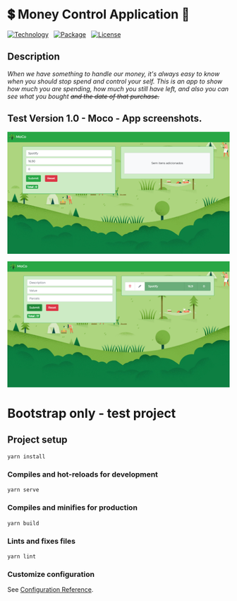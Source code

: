<h1>💲 Money Control Application 💸</h1>

[![Technology][vue-image]][vue-url]  
[![Package][bootstrap]][bootstrap-url]  
[![License][license-image]][license-url]


[vue-url]: https://vuejs.org/
[vue-image]: https://img.shields.io/badge/Vue-cli-green?style=for-the-badge&logo=vue.js

[license-url]: https://opensource.org/licenses/MIT
[license-image]: https://img.shields.io/badge/License-MIT-blue?style=for-the-badge&logo=github

[bootstrap-url]: https://getbootstrap.com/
[bootstrap]: https://img.shields.io/badge/Bootstrap-Vue-brightgreen?style=for-the-badge&logo=bootstrap


<h2>Description</h2>

_When we have something to handle our money, it's always easy to know when you should stop spend and control your self. This is an app to show how much you are spending, how much you still have left, and also you can see what you bought ~~and the date of that purchase.~~_


## Test Version 1.0 - Moco - App screenshots.
[![Exemplo1](https://raw.githubusercontent.com/rickson-simoes/Moco/master/img_exemplos/exemplo1.png "Demonstração de projeto - Descrevendo o item")](https://raw.githubusercontent.com/rickson-simoes/Moco/master/img_exemplos/exemplo1.png "Demonstração de projeto")

[![Exemplo2](https://raw.githubusercontent.com/rickson-simoes/Moco/master/img_exemplos/exemplo2.png "Demonstração de projeto - Item inserido")](https://raw.githubusercontent.com/rickson-simoes/Moco/master/img_exemplos/exemplo2.png "Demonstração de projeto")

# Bootstrap only - test project

## Project setup
```
yarn install
```

### Compiles and hot-reloads for development
```
yarn serve
```

### Compiles and minifies for production
```
yarn build
```

### Lints and fixes files
```
yarn lint
```

### Customize configuration
See [Configuration Reference](https://cli.vuejs.org/config/).
